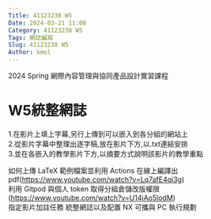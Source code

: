 ```yaml
---
Title: 41123238 W5
Date: 2024-03-21 11:00
Category: 41123238 W5
Tags: 網誌編寫
Slug: 41123238 W5
Author: kmol
---
```


2024 Spring 網際內容管理與協同產品設計實習課程

<!-- PELICAN_END_SUMMARY -->

# W5統整網誌

1.在影片上填上字幕,另行上傳到可以嵌入到各分組的網站上<br>
2.從影片字幕中整理出逐字稿,放在影片下方,以.txt連結安排<br>
3.並在各嵌入的教學影片下方,以摘要方式說明該影片的教學重點<br>

如何上傳 LaTeX 範例檔案並利用 Actions 在線上編譯出 pdf(https://www.youtube.com/watch?v=Lq7afE4qi3g)<br>
利用 Gitpod 與個人 token 取得分組倉儲改版權限(https://www.youtube.com/watch?v=U14jAo5lodM)<br>
指定影片加註任務 統整網誌以及配置 NX 可攜與 PC 執行規劃<br>
